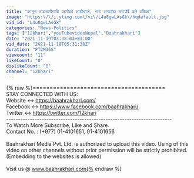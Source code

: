 ```yaml
---
title: "कानुन व्यवसायीमाथि प्रहरीको लाठीचार्ज, नारा लगाउँदा लगाउँदै ढले वकिल"
image: "https:\/\/i.ytimg.com\/vi\/L4u8gwLAsGk\/hqdefault.jpg"
vid_id: "L4u8gwLAsGk"
categories: "News-Politics"
tags: ["12khari","youTubevideoNepal","Baahrakhari"]
date: "2021-11-19T03:38:03+03:00"
vid_date: "2021-11-18T05:31:30Z"
duration: "PT2M36S"
viewcount: "11"
likeCount: "0"
dislikeCount: "0"
channel: "12Khari"
---
```

{% raw %}=======================================<br />STAY CONNECTED WITH US: <br />Website  ↔  <a rel="nofollow" target="blank" href="https://baahrakhari.com/">https://baahrakhari.com/</a><br />Facebook  ↔ <a rel="nofollow" target="blank" href="https://www.facebook.com/baahrakhari/">https://www.facebook.com/baahrakhari/</a><br />Twitter   ↔  <a rel="nofollow" target="blank" href="https://twitter.com/12khari">https://twitter.com/12khari</a><br />---------------------------------------------------------------------- <br />To Watch More Subscribe, Like and Share.<br />Contact No. : (+977) 01-4101651, 01-4101656 <br /><br />Baahrakhari Media Pvt. Ltd. is authorized to upload this video. Using of this video on other channels without prior permission will be strictly prohibited. (Embedding to the websites is allowed) <br /><br />Visit us @ www.baahrakhari.com{% endraw %}
